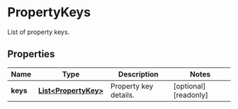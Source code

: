 

# PropertyKeys

List of property keys.

## Properties

Name | Type | Description | Notes
------------ | ------------- | ------------- | -------------
**keys** | [**List&lt;PropertyKey&gt;**](PropertyKey.md) | Property key details. |  [optional] [readonly]



